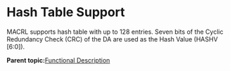 # Hash Table Support

MACRL supports hash table with up to 128 entries. Seven bits of the Cyclic<br /> Redundancy Check \(CRC\) of the DA are used as the Hash Value \(HASHV \[6:0\]\).

**Parent topic:**[Functional Description](GUID-1DF3649A-D1B6-4032-BF77-E072F8D8F7FC.md)

